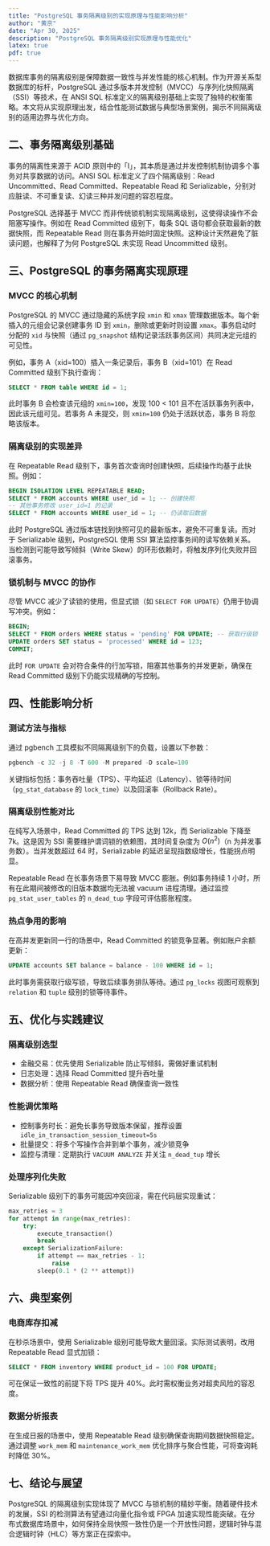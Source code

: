 ```yaml
---
title: "PostgreSQL 事务隔离级别的实现原理与性能影响分析"
author: "黄京"
date: "Apr 30, 2025"
description: "PostgreSQL 事务隔离级别实现原理与性能优化"
latex: true
pdf: true
---
```


数据库事务的隔离级别是保障数据一致性与并发性能的核心机制。作为开源关系型数据库的标杆，PostgreSQL 通过多版本并发控制（MVCC）与序列化快照隔离（SSI）等技术，在 ANSI SQL 标准定义的隔离级别基础上实现了独特的权衡策略。本文将从实现原理出发，结合性能测试数据与典型场景案例，揭示不同隔离级别的适用边界与优化方向。

## 二、事务隔离级别基础  
事务的隔离性来源于 ACID 原则中的「I」，其本质是通过并发控制机制协调多个事务对共享数据的访问。ANSI SQL 标准定义了四个隔离级别：Read Uncommitted、Read Committed、Repeatable Read 和 Serializable，分别对应脏读、不可重复读、幻读三种并发问题的容忍程度。  

PostgreSQL 选择基于 MVCC 而非传统锁机制实现隔离级别，这使得读操作不会阻塞写操作。例如在 Read Committed 级别下，每条 SQL 语句都会获取最新的数据快照，而 Repeatable Read 则在事务开始时固定快照。这种设计天然避免了脏读问题，也解释了为何 PostgreSQL 未实现 Read Uncommitted 级别。

## 三、PostgreSQL 的事务隔离实现原理  

### MVCC 的核心机制  
PostgreSQL 的 MVCC 通过隐藏的系统字段 `xmin` 和 `xmax` 管理数据版本。每个新插入的元组会记录创建事务 ID 到 `xmin`，删除或更新时则设置 `xmax`。事务启动时分配的 `xid` 与快照（通过 `pg_snapshot` 结构记录活跃事务区间）共同决定元组的可见性。  

例如，事务 A（xid=100）插入一条记录后，事务 B（xid=101）在 Read Committed 级别下执行查询：
```sql
SELECT * FROM table WHERE id = 1;
```
此时事务 B 会检查该元组的 `xmin=100`，发现 100 < 101 且不在活跃事务列表中，因此该元组可见。若事务 A 未提交，则 `xmin=100` 仍处于活跃状态，事务 B 将忽略该版本。

### 隔离级别的实现差异  
在 Repeatable Read 级别下，事务首次查询时创建快照，后续操作均基于此快照。例如：
```sql
BEGIN ISOLATION LEVEL REPEATABLE READ;
SELECT * FROM accounts WHERE user_id = 1; -- 创建快照
-- 其他事务修改 user_id=1 的记录
SELECT * FROM accounts WHERE user_id = 1; -- 仍读取旧数据
```
此时 PostgreSQL 通过版本链找到快照可见的最新版本，避免不可重复读。而对于 Serializable 级别，PostgreSQL 使用 SSI 算法监控事务间的读写依赖关系。当检测到可能导致写倾斜（Write Skew）的环形依赖时，将触发序列化失败并回滚事务。

### 锁机制与 MVCC 的协作  
尽管 MVCC 减少了读锁的使用，但显式锁（如 `SELECT FOR UPDATE`）仍用于协调写冲突。例如：
```sql
BEGIN;
SELECT * FROM orders WHERE status = 'pending' FOR UPDATE; -- 获取行级锁
UPDATE orders SET status = 'processed' WHERE id = 123;
COMMIT;
```
此时 `FOR UPDATE` 会对符合条件的行加写锁，阻塞其他事务的并发更新，确保在 Read Committed 级别下仍能实现精确的写控制。

## 四、性能影响分析  

### 测试方法与指标  
通过 pgbench 工具模拟不同隔离级别下的负载，设置以下参数：
```sql
pgbench -c 32 -j 8 -T 600 -M prepared -D scale=100
```
关键指标包括：事务吞吐量（TPS）、平均延迟（Latency）、锁等待时间（`pg_stat_database` 的 `lock_time`）以及回滚率（Rollback Rate）。

### 隔离级别性能对比  
在纯写入场景中，Read Committed 的 TPS 达到 12k，而 Serializable 下降至 7k。这是因为 SSI 需要维护谓词锁的依赖图，其时间复杂度为 $O(n^2)$（n 为并发事务数）。当并发数超过 64 时，Serializable 的延迟呈现指数级增长，性能拐点明显。  

Repeatable Read 在长事务场景下易导致 MVCC 膨胀。例如事务持续 1 小时，所有在此期间被修改的旧版本数据均无法被 vacuum 进程清理。通过监控 `pg_stat_user_tables` 的 `n_dead_tup` 字段可评估膨胀程度。

### 热点争用的影响  
在高并发更新同一行的场景中，Read Committed 的锁竞争显著。例如账户余额更新：
```sql
UPDATE accounts SET balance = balance - 100 WHERE id = 1;
```
此时事务需获取行级写锁，导致后续事务排队等待。通过 `pg_locks` 视图可观察到 `relation` 和 `tuple` 级别的锁等待事件。

## 五、优化与实践建议  

### 隔离级别选型  
- 金融交易：优先使用 Serializable 防止写倾斜，需做好重试机制  
- 日志处理：选择 Read Committed 提升吞吐量  
- 数据分析：使用 Repeatable Read 确保查询一致性  

### 性能调优策略  
- 控制事务时长：避免长事务导致版本保留，推荐设置 `idle_in_transaction_session_timeout=5s`  
- 批量提交：将多个写操作合并到单个事务，减少锁竞争  
- 监控与清理：定期执行 `VACUUM ANALYZE` 并关注 `n_dead_tup` 增长  

### 处理序列化失败  
Serializable 级别下的事务可能因冲突回滚，需在代码层实现重试：
```python
max_retries = 3
for attempt in range(max_retries):
    try:
        execute_transaction()
        break
    except SerializationFailure:
        if attempt == max_retries - 1:
            raise
        sleep(0.1 * (2 ** attempt))
```

## 六、典型案例  

### 电商库存扣减  
在秒杀场景中，使用 Serializable 级别可能导致大量回滚。实际测试表明，改用 Repeatable Read 显式加锁：
```sql
SELECT * FROM inventory WHERE product_id = 100 FOR UPDATE;
```
可在保证一致性的前提下将 TPS 提升 40%。此时需权衡业务对超卖风险的容忍度。

### 数据分析报表  
在生成日报的场景中，使用 Repeatable Read 级别确保查询期间数据快照稳定。通过调整 `work_mem` 和 `maintenance_work_mem` 优化排序与聚合性能，可将查询耗时降低 30%。

## 七、结论与展望  
PostgreSQL 的隔离级别实现体现了 MVCC 与锁机制的精妙平衡。随着硬件技术的发展，SSI 的检测算法有望通过向量化指令或 FPGA 加速实现性能突破。在分布式数据库场景中，如何保持全局快照一致性仍是一个开放性问题，逻辑时钟与混合逻辑时钟（HLC）等方案正在探索中。
